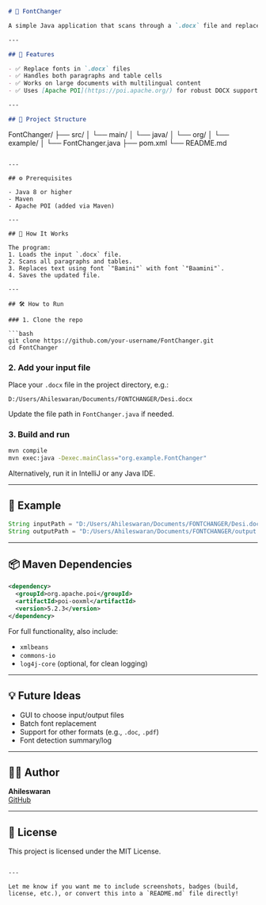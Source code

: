 

```markdown
# 📝 FontChanger

A simple Java application that scans through a `.docx` file and replaces all text using the font **"Bamini"** with **"Baamini"**. Useful for large documents with mixed-language content and complex formatting like math equations, tables, and more.

---

## 🚀 Features

- ✅ Replace fonts in `.docx` files
- ✅ Handles both paragraphs and table cells
- ✅ Works on large documents with multilingual content
- ✅ Uses [Apache POI](https://poi.apache.org/) for robust DOCX support

---

## 📂 Project Structure

```
FontChanger/
├── src/
│   └── main/
│       └── java/
│           └── org/
│               └── example/
│                   └── FontChanger.java
├── pom.xml
└── README.md
```

---

## ⚙️ Prerequisites

- Java 8 or higher
- Maven
- Apache POI (added via Maven)

---

## 🧪 How It Works

The program:
1. Loads the input `.docx` file.
2. Scans all paragraphs and tables.
3. Replaces text using font `"Bamini"` with font `"Baamini"`.
4. Saves the updated file.

---

## 🛠️ How to Run

### 1. Clone the repo

```bash
git clone https://github.com/your-username/FontChanger.git
cd FontChanger
```

### 2. Add your input file

Place your `.docx` file in the project directory, e.g.:

```
D:/Users/Ahileswaran/Documents/FONTCHANGER/Desi.docx
```

Update the file path in `FontChanger.java` if needed.

### 3. Build and run

```bash
mvn compile
mvn exec:java -Dexec.mainClass="org.example.FontChanger"
```

Alternatively, run it in IntelliJ or any Java IDE.

---

## 🧾 Example

```java
String inputPath = "D:/Users/Ahileswaran/Documents/FONTCHANGER/Desi.docx";
String outputPath = "D:/Users/Ahileswaran/Documents/FONTCHANGER/output.docx";
```

---

## 📦 Maven Dependencies

```xml
<dependency>
  <groupId>org.apache.poi</groupId>
  <artifactId>poi-ooxml</artifactId>
  <version>5.2.3</version>
</dependency>
```

For full functionality, also include:
- `xmlbeans`
- `commons-io`
- `log4j-core` (optional, for clean logging)

---

## 💡 Future Ideas

- GUI to choose input/output files
- Batch font replacement
- Support for other formats (e.g., `.doc`, `.pdf`)
- Font detection summary/log

---

## 🧑‍💻 Author

**Ahileswaran**  
[GitHub](https://github.com/your-username)

---

## 📄 License

This project is licensed under the MIT License.
```

---

Let me know if you want me to include screenshots, badges (build, license, etc.), or convert this into a `README.md` file directly!
